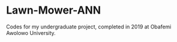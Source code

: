 # Lawn-Mower-ANN
Codes for my undergraduate project, completed in 2019 at Obafemi Awolowo University.
